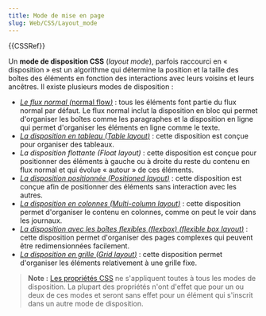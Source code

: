```yaml
---
title: Mode de mise en page
slug: Web/CSS/Layout_mode
---
```


{{CSSRef}}

Un **mode de disposition CSS** (_layout mode_), parfois raccourci en « disposition » est un algorithme qui détermine la position et la taille des boîtes des éléments en fonction des interactions avec leurs voisins et leurs ancêtres. Il existe plusieurs modes de disposition :

- _[Le flux normal (](/fr/docs/Web/CSS/CSS_flow_layout)_[normal flow](/fr/docs/Web/CSS/CSS_flow_layout)_[)](/fr/docs/Web/CSS/CSS_flow_layout)_ : tous les éléments font partie du flux normal par défaut. Le flux normal inclut la disposition en bloc qui permet d'organiser les boîtes comme les paragraphes et la disposition en ligne qui permet d'organiser les éléments en ligne comme le texte.
- [*La disposition en tableau (*Table layout*)*](/fr/docs/Web/CSS/CSS_table) : cette disposition est conçue pour organiser des tableaux.
- *La disposition flottante (*Float layout*)* : cette disposition est conçue pour positionner des éléments à gauche ou à droite du reste du contenu en flux normal et qui évolue « autour » de ces éléments.
- [*La disposition positionnée (*Positioned layout*)*](/fr/docs/Web/CSS/CSS_positioned_layout) : cette disposition est conçue afin de positionner des éléments sans interaction avec les autres.
- [*La disposition en colonnes (*Multi-column layout*)*](/fr/docs/Web/CSS/CSS_multicol_layout) : cette disposition permet d'organiser le contenu en colonnes, comme on peut le voir dans les journaux.
- [*La disposition avec les boîtes flexibles (flexbox) (*flexible box layout*)*](/fr/docs/Web/CSS/CSS_flexible_box_layout/Basic_concepts_of_flexbox) : cette disposition permet d'organiser des pages complexes qui peuvent être redimensionnées facilement.
- [*La disposition en grille (*Grid layout*)*](/fr/docs/Web/CSS/CSS_grid_layout) : cette disposition permet d'organiser les éléments relativement à une grille fixe.

> **Note :** [Les propriétés CSS](/fr/docs/Web/CSS/Reference) ne s'appliquent toutes à tous les modes de disposition. La plupart des propriétés n'ont d'effet que pour un ou deux de ces modes et seront sans effet pour un élément qui s'inscrit dans un autre mode de disposition.
